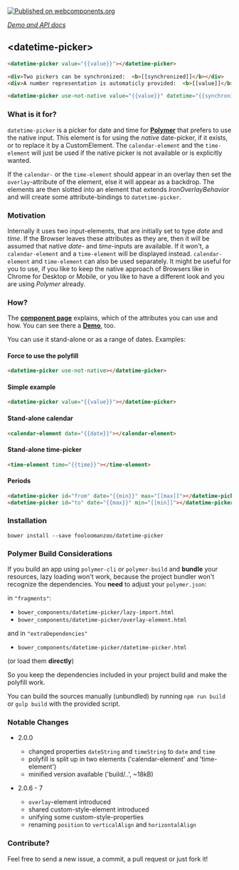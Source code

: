 [![Published on webcomponents.org](https://img.shields.io/badge/webcomponents.org-published-blue.svg)](https://www.webcomponents.org/element/fooloomanzoo/datetime-picker)

_[Demo and API docs](https://fooloomanzoo.github.io/datetime-picker/components/datetime-picker/)_
## &lt;datetime-picker&gt;
<!--
```
<custom-element-demo>
  <template>
    <link rel="import" href="time-element.html">
    <link rel="import" href="calendar-element.html">
    <link rel="import" href="overlay-element.html">
    <link rel="import" href="datetime-picker.html">
    <template is="dom-bind">
      <next-code-block></next-code-block>
    </template>
  </template>
</custom-element-demo>
```
-->
```html
<datetime-picker value="{{value}}"></datetime-picker>

<div>Two pickers can be synchronized:  <b>[[synchronized]]</b></div>
<div>A number representation is automaticly provided:  <b>[[value]]</b></div>

<datetime-picker use-not-native value="{{value}}" datetime="{{synchronized}}" overlay></datetime-picker>
```

### What is it for?

`datetime-picker` is a picker for date and time for **[Polymer](https://github.com/Polymer/polymer)** that prefers to use the native input. This element is for using the *native* date-picker, if it exists, or to replace it by a CustomElement. The `calendar-element` and the `time-element` will just be used if the native picker is not available or is explicitly wanted.

If the `calendar-` or the `time-element` should appear in an overlay then set the `overlay`-attribute of the element, else it will appear as a backdrop. The elements are then slotted into an element that extends *IronOverlayBehavior* and will create some attribute-bindings to `datetime-picker`.


### Motivation

Internally it uses two input-elements, that are initially set to type *date* and *time*. If the Browser leaves these attributes as they are, then it will be assumed that native *date*- and *time*-inputs are available. If it won't, a `calendar-element` and a `time-element` will be displayed instead. `calendar-element` and `time-element` can also be used separately.
It might be useful for you to use, if you like to keep the native approach of Browsers like in Chrome for Desktop or Mobile, or you like to have a different look and you are using *Polymer* already.

### How?

The **[component page](https://fooloomanzoo.github.io/datetime-picker/components/datetime-picker/)** explains, which of the attributes you can use and how. You can see there a **[Demo](https://fooloomanzoo.github.io/datetime-picker/components/datetime-picker/#/elements/datetime-picker/demos/demo/datetime-picker.html)**, too.

You can use it stand-alone or as a range of dates. Examples:


#### Force to use the polyfill

```html
<datetime-picker use-not-native></datetime-picker>
```


#### Simple example


```html
<datetime-picker value="{{value}}"></datetime-picker>
```


#### Stand-alone calendar
```html
<calendar-element date="{{date}}"></calendar-element>
```


#### Stand-alone time-picker
```html
<time-element time="{{time}}"></time-element>
```


#### Periods
```html
<datetime-picker id="from" date="{{min}}" max="[[max]]"></datetime-picker>
<datetime-picker id="to" date="{{max}}" min="[[min]]"></datetime-picker>
```


### Installation
```
bower install --save fooloomanzoo/datetime-picker
```


### Polymer Build Considerations

If you build an app using `polymer-cli` or `polymer-build` and **bundle** your resources, lazy loading won't work, because the project bundler won't recognize the dependencies. You **need** to adjust your `polymer.json`:

in `"fragments"`:
* `bower_components/datetime-picker/lazy-import.html`
* `bower_components/datetime-picker/overlay-element.html`

and in `"extraDependencies"`
* `bower_components/datetime-picker/datetime-picker.html`

(or load them **directly**)

So you keep the dependencies included in your project build and make the polyfill work.

You can build the sources manually (unbundled) by running `npm run build` or `gulp build` with the provided script.


### Notable Changes

* 2.0.0
  - changed properties `dateString` and `timeString` to `date` and `time`
  - polyfill is split up in two elements ('calendar-element' and 'time-element')
  - minified version available ('build/..', ~18kB)


* 2.0.6 - 7
  - `overlay`-element introduced
  - shared custom-style-element introduced
  - unifying some custom-style-properties
  - renaming `position` to `verticalAlign` and `horizontalAlign`


### Contribute?
Feel free to send a new issue, a commit, a pull request or just fork it!
